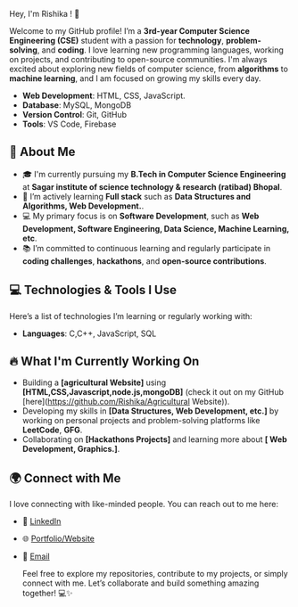  Hey, I'm Rishika ! 👋

Welcome to my GitHub profile! I’m a **3rd-year Computer Science Engineering (CSE)** student with a passion for **technology**, **problem-solving**, and **coding**. I love learning new programming languages, working on projects, and contributing to open-source communities. I'm always excited about exploring new fields of computer science, from **algorithms** to **machine learning**, and I am focused on growing my skills every day.
- **Web Development**: HTML, CSS, JavaScript.
- **Database**: MySQL, MongoDB
- **Version Control**: Git, GitHub
- **Tools**: VS Code, Firebase

## 🚀 About Me

- 🎓 I'm currently pursuing my **B.Tech in Computer Science Engineering** at **Sagar institute of science technology & research (ratibad) Bhopal**.
- 🌱 I’m actively learning **Full stack** such as **Data Structures and Algorithms, Web Development.**.
- 💻 My primary focus is on **Software Development**, such as **Web Development, Software Engineering, Data Science, Machine Learning, etc**.
- 📚 I’m committed to continuous learning and regularly participate in **coding challenges**, **hackathons**, and **open-source contributions**.

## 💻 Technologies & Tools I Use

Here’s a list of technologies I’m learning or regularly working with:

- **Languages**: C,C++, JavaScript, SQL

## 🔥 What I'm Currently Working On

- Building a **[agricultural Website]** using **[HTML,CSS,Javascript,node.js,mongoDB]** (check it out on my GitHub [here](https://github.com/Rishika/Agricultural Website)).
- Developing my skills in **[Data Structures, Web Development, etc.]** by working on personal projects and problem-solving platforms like **LeetCode**, **GFG**.
- Collaborating on **[Hackathons Projects]** and learning more about **[ Web Development, Graphics.]**.

## 🌍 Connect with Me

I love connecting with like-minded people. You can reach out to me here:

- 💼 [LinkedIn](https://www.linkedin.com/in/RishikaBaghel)
- 🌐 [Portfolio/Website](https://www.Rishika54.com)
- 📧 [Email](rishikabaghel029@gmail.com)

  Feel free to explore my repositories, contribute to my projects, or simply connect with me. Let’s collaborate and build something amazing together! 💻✨
